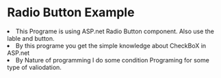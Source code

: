 <h1> Radio Button Example </h1>
<li>This Programe is using ASP.net Radio Button component. Also use the lable and button.
<li>By this programe you get the simple knowledge about CheckBoX in ASP.net
<li> By Nature of programming I do some condition Programing for some type of valiodation.
